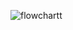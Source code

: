 ![flowchartt](https://github.com/Yannuuu/tugas-algoritma-/assets/149683606/5fd8325a-9e5e-4d02-844b-4b9e444c2d91)
